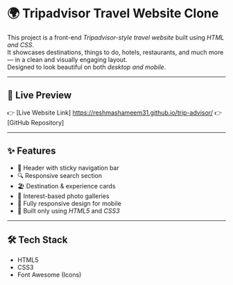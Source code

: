 # 🌍 Tripadvisor Travel Website Clone

This project is a front-end *Tripadvisor-style travel website* built using *HTML and CSS*.  
It showcases destinations, things to do, hotels, restaurants, and much more — in a clean and visually engaging layout.  
Designed to look beautiful on both *desktop and mobile*.

---

## 📸 Live Preview

👉 [Live Website Link]  https://reshmashameem31.github.io/trip-advisor/
👉 [GitHub Repository]

---

## ✨ Features

- 🧭 Header with sticky navigation bar  
- 🔍 Responsive search section  
- 🏖️ Destination & experience cards  
- 🎡 Interest-based photo galleries  
- 📱 Fully responsive design for mobile  
- 🧱 Built only using *HTML5* and *CSS3*

---

## 🛠️ Tech Stack

- HTML5  
- CSS3  
- Font Awesome (Icons)
